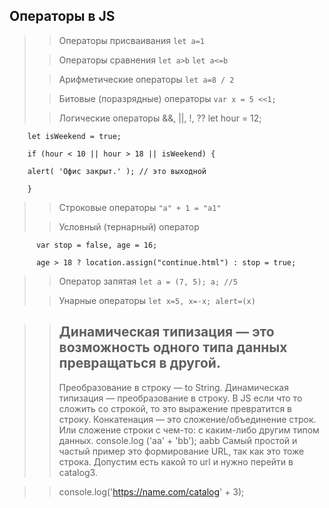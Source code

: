 
## Операторы в JS

>> Операторы присваивания `let a=1`
> 
>> Операторы сравнения `let a>b` `let a<=b`
> 
>> Арифметические операторы `let a=8 / 2`
> 
>> Битовые (поразрядные) операторы `var x = 5 <<1;`
> 
>> Логические операторы &&, ||, !, ??
        let hour = 12;
        
        let isWeekend = true;
        
        if (hour < 10 || hour > 18 || isWeekend) {
        
        alert( 'Офис закрыт.' ); // это выходной
        
        }
> 
>> Строковые операторы `"a" + 1 = "a1"`
> 
>> Условный (тернарный) оператор

          var stop = false, age = 16; 

          age > 18 ? location.assign("continue.html") : stop = true;
> 
>> Оператор запятая `let a = (7, 5);
a; //5`
> 
>> Унарные операторы `let x=5, x=-x; alert=(x)`

> 

>>## Динамическая типизация — это возможность одного типа данных превращаться в другой.
>>Преобразование в строку — to String. Динамическая типизация — преобразование в строку. В JS если что то сложить со строкой, то это выражение превратится в строку. Конкатенация — это сложение/объединение строк. Или сложение строки с чем-то: с каким-либо другим типом данных.
>>console.log ('aa' + 'bb');
>>aabb
Самый простой и частый пример это формирование URL, так как это тоже строка. Допустим есть какой то url и нужно перейти в catalog3.

>> console.log('https://name.com/catalog' + 3);
